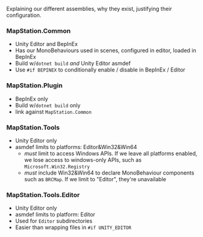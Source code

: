 Explaining our different assemblies, why they exist, justifying their configuration.

### MapStation.Common

- Unity Editor and BepInEx
- Has our MonoBehaviours used in scenes, configured in editor, loaded in BepInEx
- Build w/`dotnet build` *and* Unity Editor asmdef
- Use `#if BEPINEX` to conditionally enable / disable in BepInEx / Editor

### MapStation.Plugin

- BepInEx only
- Build w/`dotnet build` only
- link against `MapStation.Common`

### MapStation.Tools

- Unity Editor only
- asmdef limits to platforms: Editor&Win32&Win64
  - *must* limit to access Windows APIs. If we leave all platforms enabled, we lose access to windows-only APIs, such as `Microsoft.Win32.Registry`
  - *must* include Win32&Win64 to declare MonoBehaviour components such as `BRCMap`. If we limit to "Editor", they're unavailable

### MapStation.Tools.Editor

- Unity Editor only
- asmdef limits to platform: Editor
- Used for `Editor` subdirectories
- Easier than wrapping files in `#if UNITY_EDITOR`
